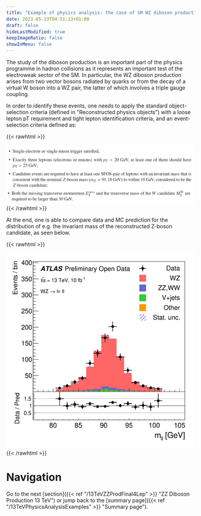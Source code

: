 ```yaml
---
title: "Example of physics analysis: the case of SM WZ diboson production in the three-lepton final state"
date: 2023-05-23T04:51:13+01:00
draft: false
hideLastModified: true
keepImageRatio: false
showInMenu: false
---
```


The study of the diboson production is an important part of the physics programme in hadron collisions as it represents an important test of the electroweak sector of the SM. In particular, the WZ diboson production arises from two vector bosons radiated by quarks or from the decay of a virtual W boson into a WZ pair, the latter of which involves a triple gauge coupling.

In order to identify these events, one needs to apply the standard object-selection criteria (defined in "Reconstructed physics objects") with a loose lepton pT requirement and tight lepton identification criteria, and an event-selection criteria defined as:

{{< rawhtml >}}
<CENTER>
<img src="images/TL1.png" width="800" />
</CENTER>
{{< /rawhtml >}}

At the end, one is able to compare data and MC prediction for the distribution of e.g. the invariant mass of the reconstructed Z-boson candidate, as seen below.

{{< rawhtml >}}
<CENTER>
<img src="images/fig_07g.png" width="600" />
</CENTER>
{{< /rawhtml >}}

# Navigation
Go to the next [section]({{< ref "/13TeVZZProdFinal4Lep" >}} "ZZ Diboson Production 13 TeV") or jump back to the [summary page]({{< ref "/13TeVPhysicsAnalysisExamples" >}} "Summary page").
